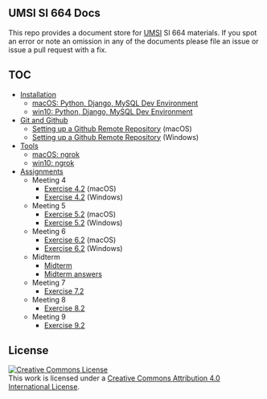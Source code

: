 ## UMSI SI 664 Docs
This repo provides a document store for [UMSI](https://www.si.umich.edu/) SI 664 materials.  If you spot an error or note an omission in any of the documents please file an issue or issue a pull request with a fix.

## TOC
* [Installation](install)
    - [macOS: Python, Django, MySQL Dev Environment](install/mac-brew_python_django_mysql-install.md)
    - [win10: Python, Django, MySQL Dev Environment](install/win-choco_python_django_mysql-install.md)
* [Git and Github](github)
    - [Setting up a Github Remote Repository](github/github-mac.md) (macOS)
    - [Setting up a Github Remote Repository](github/github-win.md) (Windows)
* [Tools](tools)
    - [macOS: ngrok](tools/mac-ngrok.md)
    - [win10: ngrok](tools/win-ngrok.md)
* [Assignments](exercises)
  * Meeting 4
    - [Exercise 4.2](exercises/assignment_v4p2_mac.md) (macOS)
    - [Exercise 4.2](exercises/assignment_v4p2_win.md) (Windows)
  * Meeting 5
    - [Exercise 5.2](exercises/assignment_v5p2_mac.md) (macOS)
    - [Exercise 5.2](exercises/assignment_v5p2_win.md) (Windows)
  * Meeting 6
    - [Exercise 6.2](exercises/assignment_v6p2_mac.md) (macOS)
    - [Exercise 6.2](exercises/assignment_v6p2_win.md) (Windows)
  * Midterm
    - [Midterm](exams/si664_midterm-20181023.md)
    - [Midterm answers](exams/si664_midterm_answers-20181023.md)   
  * Meeting 7
    - [Exercise 7.2](exercises/assignment_v7p2.md)
  * Meeting 8
    - [Exercise 8.2](exercises/assignment_v8p2.md)
  * Meeting 9
    - [Exercise 9.2](exercises/assignment_v9p2.md)    

## License
<a rel="license" href="http://creativecommons.org/licenses/by/4.0/"><img alt="Creative Commons License" style="border-width:0" src="https://i.creativecommons.org/l/by/4.0/88x31.png" /></a><br />This work is licensed under a <a rel="license" href="http://creativecommons.org/licenses/by/4.0/">Creative Commons Attribution 4.0 International License</a>.
